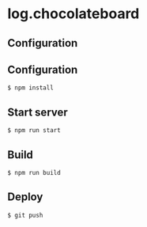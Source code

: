 log.chocolateboard
=========

## Configuration

## Configuration

```
$ npm install
```

## Start server

```
$ npm run start
```

## Build

```
$ npm run build
```

## Deploy

```
$ git push
```
